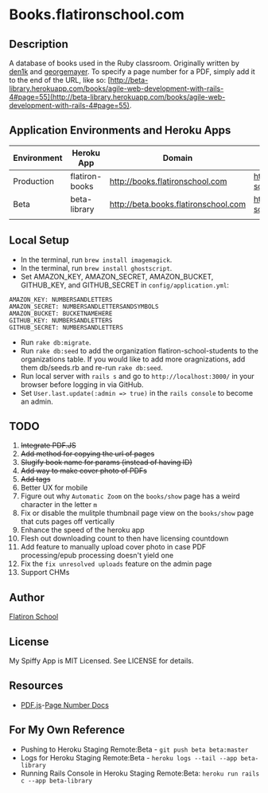 # Books.flatironschool.com

## Description

A database of books used in the Ruby classroom. Originally written by [den1k](https://github.com/den1k/booxr) and [georgemayer](https://github.com/georgemayer/). To specify a page number for a PDF, simply add it to the end of the URL, like so: [http://beta-library.herokuapp.com/books/agile-web-development-with-rails-4#page=55](http://beta-library.herokuapp.com/books/agile-web-development-with-rails-4#page=55).

## Application Environments and Heroku Apps

| Environment | Heroku App     | Domain                               | Github Repo                                                | Branch |
|-------------|----------------|--------------------------------------|------------------------------------------------------------|--------|
| Production  | flatiron-books | http://books.flatironschool.com      | http://github.com/flatiron-school/books.flatironschool.com | master |
| Beta        | beta-library   | http://beta.books.flatironschool.com | http://github.com/flatiron-school/books.flatironschool.com | functional   |
|             |                |                                      |                                                            |        |


## Local Setup
* In the terminal, run `brew install imagemagick`.
* In the terminal, run `brew install ghostscript`.
* Set AMAZON_KEY, AMAZON_SECRET, AMAZON_BUCKET, GITHUB_KEY, and GITHUB_SECRET in `config/application.yml`:
```
AMAZON_KEY: NUMBERSANDLETTERS
AMAZON_SECRET: NUMBERSANDLETTERSANDSYMBOLS
AMAZON_BUCKET: BUCKETNAMEHERE
GITHUB_KEY: NUMBERSANDLETTERS
GITHUB_SECRET: NUMBERSANDLETTERS
```
* Run `rake db:migrate`.
* Run `rake db:seed` to add the organization flatiron-school-students to the organizations table. If you would like to add more oragnizations, add them db/seeds.rb and re-run  `rake db:seed`.
* Run local server with `rails s` and go to `http://localhost:3000/` in your browser before logging in via GitHub.
* Set `User.last.update(:admin => true)` in the `rails console` to become an admin.

## TODO

1. ~~Integrate PDF.JS~~
2. ~~Add method for copying the url of pages~~
3. ~~Slugify book name for params (instead of having ID)~~
4. ~~Add way to make cover photo of PDFs~~
5. ~~Add tags~~
6. Better UX for mobile
7. Figure out why `Automatic Zoom` on the `books/show` page has a weird character in the letter `m`
8. Fix or disable the mulitple thumbnail page view on the `books/show` page that cuts pages off vertically
9. Enhance the speed of the heroku app
10. Flesh out downloading count to then have licensing countdown
11. Add feature to manually upload cover photo in case PDF processing/epub processing doesn't yield one
12. Fix the `fix unresolved uploads` feature on the admin page
13. Support CHMs

## Author

[Flatiron School](http://flatironschool.com/)

## License

My Spiffy App is MIT Licensed. See LICENSE for details.

## Resources
* [PDF.js](http://www.askapache.com/javascript/pdf-js.html)-[Page Number Docs](http://www.askapache.com/javascript/pdf-js.html#Options_after_the-s0)

## For My Own Reference
* Pushing to Heroku Staging Remote:Beta - `git push beta beta:master` 
* Logs for Heroku Staging Remote:Beta - `heroku logs --tail --app beta-library`
* Running Rails Console in Heroku Staging Remote:Beta: `heroku run rails c --app beta-library`

